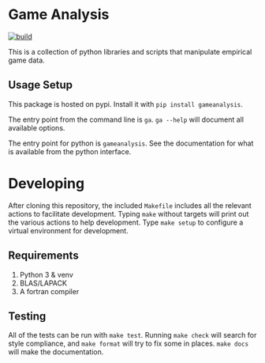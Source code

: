 Game Analysis
=============

[![build](https://github.com/egtaonline/gameanalysis/workflows/build/badge.svg)](https://github.com/egtaonline/gameanalysis/actions)

This is a collection of python libraries and scripts that manipulate empirical game data.


Usage Setup
-----------

This package is hosted on pypi. Install it with `pip install gameanalysis`.

The entry point from the command line is `ga`. `ga --help` will document all
available options.

The entry point for python is `gameanalysis`. See the documentation for what is
available from the python interface.


Developing
==========

After cloning this repository, the included `Makefile` includes all the relevant actions to facilitate development.
Typing `make` without targets will print out the various actions to help development.
Type `make setup` to configure a virtual environment for development.


Requirements
------------

1. Python 3 & venv
2. BLAS/LAPACK
3. A fortran compiler


Testing
-------

All of the tests can be run with `make test`.
Running `make check` will search for style compliance, and `make format` will try to fix some in places.
`make docs` will make the documentation.
